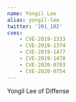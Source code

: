 ```yaml
---
name: Yongil Lee
alias: yongil-lee
twitter: '201_102'
cves:
    - CVE-2019-1333
    - CVE-2019-1374
    - CVE-2019-1477
    - CVE-2019-1478
    - CVE-2020-0703
    - CVE-2020-0754
---
```

Yongil Lee of Diffense
